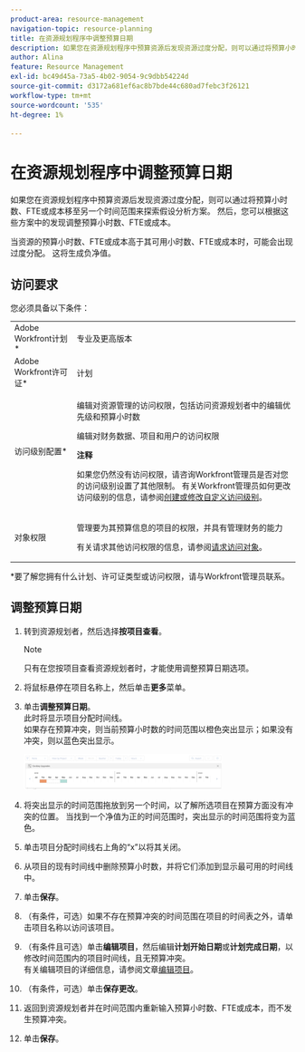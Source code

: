```yaml
---
product-area: resource-management
navigation-topic: resource-planning
title: 在资源规划程序中调整预算日期
description: 如果您在资源规划程序中预算资源后发现资源过度分配，则可以通过将预算小时数、FTE或成本移至另一个时间范围来探索假设分析方案。 然后，您可以根据这些方案中的发现调整预算小时数、FTE或成本。
author: Alina
feature: Resource Management
exl-id: bc49d45a-73a5-4b02-9054-9c9dbb54224d
source-git-commit: d3172a681ef6ac8b7bde44c680ad7febc3f26121
workflow-type: tm+mt
source-wordcount: '535'
ht-degree: 1%

---
```


# 在资源规划程序中调整预算日期

如果您在资源规划程序中预算资源后发现资源过度分配，则可以通过将预算小时数、FTE或成本移至另一个时间范围来探索假设分析方案。 然后，您可以根据这些方案中的发现调整预算小时数、FTE或成本。

当资源的预算小时数、FTE或成本高于其可用小时数、FTE或成本时，可能会出现过度分配。 这将生成负净值。

## 访问要求

您必须具备以下条件：

<table style="table-layout:auto"> 
 <col> 
 <col> 
 <tbody> 
  <tr> 
   <td role="rowheader">Adobe Workfront计划*</td> 
   <td> <p>专业及更高版本</p> </td> 
  </tr> 
  <tr> 
   <td role="rowheader">Adobe Workfront许可证*</td> 
   <td> <p>计划 </p> </td> 
  </tr> 
  <tr> 
   <td role="rowheader">访问级别配置*</td> 
   <td> <p>编辑对资源管理的访问权限，包括访问资源规划者中的编辑优先级和预算小时数</p> <p>编辑对财务数据、项目和用户的访问权限</p> <p><b>注释</b>

如果您仍然没有访问权限，请咨询Workfront管理员是否对您的访问级别设置了其他限制。 有关Workfront管理员如何更改访问级别的信息，请参阅<a href="../../administration-and-setup/add-users/configure-and-grant-access/create-modify-access-levels.md" class="MCXref xref">创建或修改自定义访问级别</a>。</p> </td>
</tr> 
  <tr> 
   <td role="rowheader">对象权限</td> 
   <td> <p>管理要为其预算信息的项目的权限，并具有管理财务的能力</p> <p>有关请求其他访问权限的信息，请参阅<a href="../../workfront-basics/grant-and-request-access-to-objects/request-access.md" class="MCXref xref">请求访问对象</a>。</p> </td> 
  </tr> 
 </tbody> 
</table>

&#42;要了解您拥有什么计划、许可证类型或访问权限，请与Workfront管理员联系。

## 调整预算日期

1. 转到资源规划者，然后选择&#x200B;**按项目查看**。

   >[!NOTE]
   >
   >只有在您按项目查看资源规划者时，才能使用调整预算日期选项。

1. 将鼠标悬停在项目名称上，然后单击&#x200B;**更多**&#x200B;菜单。
1. 单击&#x200B;**调整预算日期**。\
   此时将显示项目分配时间线。\
   如果存在预算冲突，则当前预算小时数的时间范围以橙色突出显示；如果没有冲突，则以蓝色突出显示。

   ![](assets/rp-adjust-budgeting-dates-with-no-done-button-350x63.png)

1. 将突出显示的时间范围拖放到另一个时间，以了解所选项目在预算方面没有冲突的位置。 当找到一个净值为正的时间范围时，突出显示的时间范围将变为蓝色。
1. 单击项目分配时间线右上角的“x”以将其关闭。
1. 从项目的现有时间线中删除预算小时数，并将它们添加到显示最可用的时间线中。
1. 单击&#x200B;**保存**。
1. （有条件，可选）如果不存在预算冲突的时间范围在项目的时间表之外，请单击项目名称以访问该项目。
1. （有条件且可选）单击&#x200B;**编辑项目**，然后编辑&#x200B;**计划开始日期**&#x200B;或&#x200B;**计划完成日期**，以修改时间范围内的项目时间线，且无预算冲突。\
   有关编辑项目的详细信息，请参阅文章[编辑项目](../../manage-work/projects/manage-projects/edit-projects.md)。

1. （有条件，可选）单击&#x200B;**保存更改**。
1. 返回到资源规划者并在时间范围内重新输入预算小时数、FTE或成本，而不发生预算冲突。
1. 单击&#x200B;**保存**。
